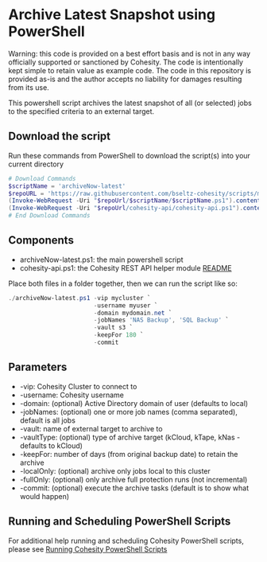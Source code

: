 # Archive Latest Snapshot using PowerShell

Warning: this code is provided on a best effort basis and is not in any way officially supported or sanctioned by Cohesity. The code is intentionally kept simple to retain value as example code. The code in this repository is provided as-is and the author accepts no liability for damages resulting from its use.

This powershell script archives the latest snapshot of all (or selected) jobs to the specified criteria to an external target.

## Download the script

Run these commands from PowerShell to download the script(s) into your current directory

```powershell
# Download Commands
$scriptName = 'archiveNow-latest'
$repoURL = 'https://raw.githubusercontent.com/bseltz-cohesity/scripts/master/powershell'
(Invoke-WebRequest -Uri "$repoUrl/$scriptName/$scriptName.ps1").content | Out-File "$scriptName.ps1"; (Get-Content "$scriptName.ps1") | Set-Content "$scriptName.ps1"
(Invoke-WebRequest -Uri "$repoUrl/cohesity-api/cohesity-api.ps1").content | Out-File cohesity-api.ps1; (Get-Content cohesity-api.ps1) | Set-Content cohesity-api.ps1
# End Download Commands
```

## Components

* archiveNow-latest.ps1: the main powershell script
* cohesity-api.ps1: the Cohesity REST API helper module [README](https://github.com/bseltz-cohesity/scripts/tree/master/powershell/cohesity-api)

Place both files in a folder together, then we can run the script like so:

```powershell
./archiveNow-latest.ps1 -vip mycluster `
                        -username myuser `
                        -domain mydomain.net `
                        -jobNames 'NAS Backup', 'SQL Backup' `
                        -vault s3 `
                        -keepFor 180 `
                        -commit
```

## Parameters

* -vip: Cohesity Cluster to connect to
* -username: Cohesity username
* -domain: (optional) Active Directory domain of user (defaults to local)
* -jobNames: (optional) one or more job names (comma separated), default is all jobs
* -vault: name of external target to archive to
* -vaultType: (optional) type of archive target (kCloud, kTape, kNas - defaults to kCloud)
* -keepFor: number of days (from original backup date) to retain the archive
* -localOnly: (optional) archive only jobs local to this cluster
* -fullOnly: (optional) only archive full protection runs (not incremental)
* -commit: (optional) execute the archive tasks (default is to show what would happen)

## Running and Scheduling PowerShell Scripts

For additional help running and scheduling Cohesity PowerShell scripts, please see [Running Cohesity PowerShell Scripts](https://github.com/bseltz-cohesity/scripts/blob/master/powershell/Running%20Cohesity%20PowerShell%20Scripts.pdf)
